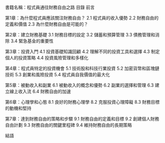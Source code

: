 書籍名稱：程式員通往財務自由之路
目錄
前言

第1章：為什麼程式員應該關注財務自由？
2.1 程式員的收入優勢
2.2 財務自由的定義和價值
2.3 為什麼財務自由是可能的？

第2章：建立財務基礎
3.1 財務目標的設定
3.2 儲蓄和預算管理
3.3 債務管理和消除
3.4 緊急基金的重要性

第3章：投資入門
4.1 投資基礎知識回顧
4.2 理解不同的投資工具和選擇
4.3 制定個人的投資策略
4.4 投資風險管理和多樣化

第4章：程式員特定的投資機會
5.1 技術股和科技行業投資
5.2 加密貨幣和區塊鏈技術
5.3 創業和風險投資
5.4 程式員自我價值的最大化

第5章：被動收入和副業
6.1 被動收入的概念和優勢
6.2 副業的選擇和管理
6.3 建立線上收入流
6.4 財務自由的加速

第6章：心理學和心態
8.1 良好的財務心理學
8.2 克服投資心理障礙
8.3 財務目標的動機和堅持

第7章：達到財務自由的策略和步驟
9.1 財務自由的定義和目標
9.2 創建個人財務自由計劃
9.3 財務自由的關鍵里程碑
9.4 維持財務自由的長期策略

結語

